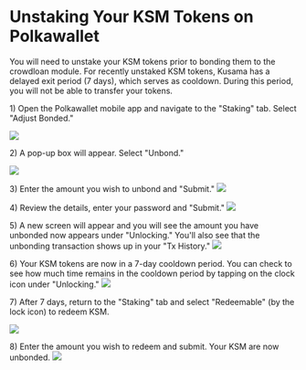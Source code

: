# Unstaking Your KSM Tokens on Polkawallet

You will need to unstake your KSM tokens prior to bonding them to the crowdloan module. For recently unstaked KSM tokens, Kusama has a delayed exit period \(7 days\), which serves as cooldown. During this period, you will not be able to transfer your tokens.  


1\) Open the Polkawallet mobile app and navigate to the "Staking" tab. Select "Adjust Bonded." 

![](https://i.imgur.com/UA2ZOgW.png)

2\) A pop-up box will appear. Select "Unbond."

 ![](https://i.imgur.com/M8ym8rC.png)

3\) Enter the amount you wish to unbond and "Submit." ![](https://i.imgur.com/gPZqnkp.png)

4\) Review the details, enter your password and "Submit." ![](https://i.imgur.com/pc7p3DV.png)

5\) A new screen will appear and you will see the amount you have unbonded now appears under "Unlocking." You'll also see that the unbonding transaction shows up in your "Tx History." ![](https://i.imgur.com/FC1luAc.png)

6\) Your KSM tokens are now in a 7-day cooldown period. You can check to see how much time remains in the cooldown period by tapping on the clock icon under "Unlocking." ![](https://i.imgur.com/mkkfSN2.png)

7\) After 7 days, return to the "Staking" tab and select "Redeemable" \(by the lock icon\) to redeem KSM.

 ![](https://i.imgur.com/nB7Nxbm.png)

8\) Enter the amount you wish to redeem and submit. Your KSM are now unbonded. ![](https://i.imgur.com/vdUJVCW.png)

